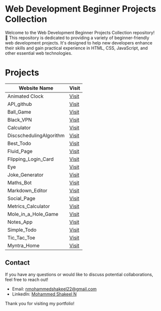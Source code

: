 Web Development Beginner Projects Collection
=====================================================

Welcome to the Web Development Beginner Projects Collection repository! 🎉 This repository is dedicated to providing a variety of beginner-friendly web development projects. It's designed to help new developers enhance their skills and gain practical experience in HTML, CSS, JavaScript, and other essential web technologies.

# Projects

| Website Name     | Visit                   |
|------------------|------------------------|
| Animated Clock  | [Visit](https://shakeel-storage.github.io/Animate_Clock/) |
| API_github   | [Visit](https://shakeel-storage.github.io/API_github/) |
| Ball_Game   | [Visit](https://shakeel-storage.github.io/Ball_Game/) |
| Black_VPN   | [Visit](https://shakeel-storage.github.io/Black_VPN/) |
| Calculator   | [Visit](https://shakeel-storage.github.io/Calculator/) |
| DiscschedulingAlgorithm   | [Visit](https://shakeel-storage.github.io/DiscschedulingAlgorithm/) |
| Best_Todo   | [Visit](https://shakeel-storage.github.io/Best_Todo/) |
| Fluid_Page   | [Visit](https://shakeel-storage.github.io/Fluid_Page/) |
| Flipping_Login_Card   | [Visit](https://shakeel-storage.github.io/Flipping_Login_Card/) |
| Eye   | [Visit](https://shakeel-storage.github.io/Eye/) |
| Joke_Generator   | [Visit](https://shakeel-storage.github.io/Joke_Generator/) |
| Maths_Bot   | [Visit](https://shakeel-storage.github.io/Maths_Bot/) |
| Markdown_Editor   | [Visit](https://shakeel-storage.github.io/Markdown_Editor/) |
| Social_Page   | [Visit](https://shakeel-storage.github.io/Social_Page/) |
| Metrics_Calculator   | [Visit](https://shakeel-storage.github.io/Metrics_Calculator/) |
| Mole_in_a_Hole_Game   | [Visit](https://shakeel-storage.github.io/Mole_in_a_Hole_Game/) |
| Notes_App   | [Visit](https://shakeel-storage.github.io/Notes_App/) |
| Simple_Todo   | [Visit](https://shakeel-storage.github.io/Simple_Todo/) |
| Tic_Tac_Toe   | [Visit](https://shakeel-storage.github.io/Tic_Tac_Toe/) |
| Myntra_Home   | [Visit](https://shakeel-storage.github.io/bug-free-broccoli/) |


## Contact

If you have any questions or would like to discuss potential collaborations, feel free to reach out!

- Email: [nmohammedshakeel22@gmail.com](mailto:nmohammedshakeel22@gmail.com)
- LinkedIn: [Mohammed Shakeel N](www.linkedin.com/in/nmdshakeel)

Thank you for visiting my portfolio!
